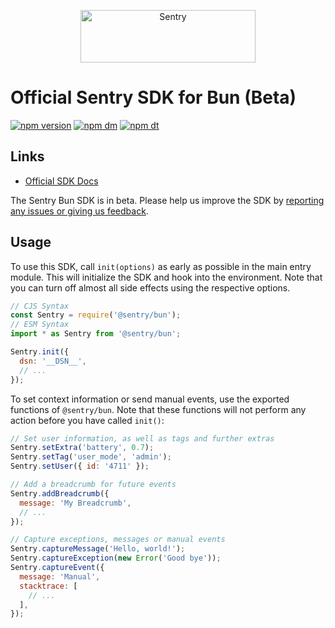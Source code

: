 <p align="center">
  <a href="https://sentry.io/?utm_source=github&utm_medium=logo" target="_blank">
    <img src="https://sentry-brand.storage.googleapis.com/sentry-wordmark-dark-280x84.png" alt="Sentry" width="280" height="84">
  </a>
</p>

# Official Sentry SDK for Bun (Beta)

[![npm version](https://img.shields.io/npm/v/@sentry/bun.svg)](https://www.npmjs.com/package/@sentry/bun)
[![npm dm](https://img.shields.io/npm/dm/@sentry/bun.svg)](https://www.npmjs.com/package/@sentry/bun)
[![npm dt](https://img.shields.io/npm/dt/@sentry/bun.svg)](https://www.npmjs.com/package/@sentry/bun)

## Links

- [Official SDK Docs](https://docs.sentry.io/quickstart/)

The Sentry Bun SDK is in beta. Please help us improve the SDK by
[reporting any issues or giving us feedback](https://github.com/getsentry/sentry-javascript/issues).

## Usage

To use this SDK, call `init(options)` as early as possible in the main entry module. This will initialize the SDK and
hook into the environment. Note that you can turn off almost all side effects using the respective options.

```javascript
// CJS Syntax
const Sentry = require('@sentry/bun');
// ESM Syntax
import * as Sentry from '@sentry/bun';

Sentry.init({
  dsn: '__DSN__',
  // ...
});
```

To set context information or send manual events, use the exported functions of `@sentry/bun`. Note that these functions
will not perform any action before you have called `init()`:

```javascript
// Set user information, as well as tags and further extras
Sentry.setExtra('battery', 0.7);
Sentry.setTag('user_mode', 'admin');
Sentry.setUser({ id: '4711' });

// Add a breadcrumb for future events
Sentry.addBreadcrumb({
  message: 'My Breadcrumb',
  // ...
});

// Capture exceptions, messages or manual events
Sentry.captureMessage('Hello, world!');
Sentry.captureException(new Error('Good bye'));
Sentry.captureEvent({
  message: 'Manual',
  stacktrace: [
    // ...
  ],
});
```
